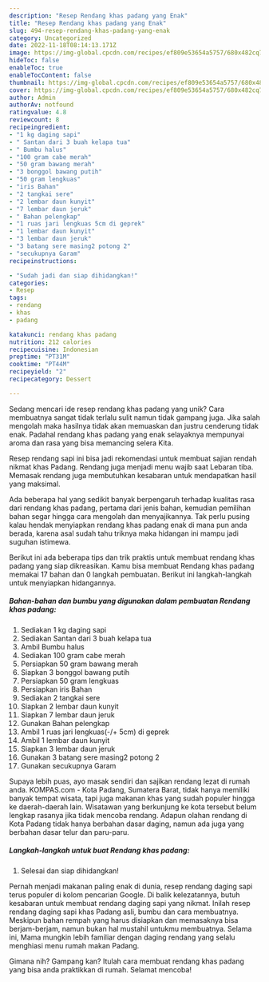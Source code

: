 ```yaml
---
description: "Resep Rendang khas padang yang Enak"
title: "Resep Rendang khas padang yang Enak"
slug: 494-resep-rendang-khas-padang-yang-enak
category: Uncategorized
date: 2022-11-18T08:14:13.171Z
image: https://img-global.cpcdn.com/recipes/ef809e53654a5757/680x482cq70/rendang-khas-padang-foto-resep-utama.jpg
hideToc: false
enableToc: true
enableTocContent: false
thumbnail: https://img-global.cpcdn.com/recipes/ef809e53654a5757/680x482cq70/rendang-khas-padang-foto-resep-utama.jpg
cover: https://img-global.cpcdn.com/recipes/ef809e53654a5757/680x482cq70/rendang-khas-padang-foto-resep-utama.jpg
author: Admin
authorAv: notfound
ratingvalue: 4.8
reviewcount: 8
recipeingredient:
- "1 kg daging sapi"
- " Santan dari 3 buah kelapa tua"
- " Bumbu halus"
- "100 gram cabe merah"
- "50 gram bawang merah"
- "3 bonggol bawang putih"
- "50 gram lengkuas"
- "iris Bahan"
- "2 tangkai sere"
- "2 lembar daun kunyit"
- "7 lembar daun jeruk"
- " Bahan pelengkap"
- "1 ruas jari lengkuas 5cm di geprek"
- "1 lembar daun kunyit"
- "3 lembar daun jeruk"
- "3 batang sere masing2 potong 2"
- "secukupnya Garam"
recipeinstructions:

- "Sudah jadi dan siap dihidangkan!"
categories:
- Resep
tags:
- rendang
- khas
- padang

katakunci: rendang khas padang 
nutrition: 212 calories
recipecuisine: Indonesian
preptime: "PT31M"
cooktime: "PT44M"
recipeyield: "2"
recipecategory: Dessert

---
```





Sedang mencari ide resep rendang khas padang yang unik? Cara membuatnya sangat tidak terlalu sulit namun tidak gampang juga. Jika salah mengolah maka hasilnya tidak akan memuaskan dan justru cenderung tidak enak. Padahal rendang khas padang yang enak selayaknya mempunyai aroma dan rasa yang bisa memancing selera Kita.





Resep rendang sapi ini bisa jadi rekomendasi untuk membuat sajian rendah nikmat khas Padang. Rendang juga menjadi menu wajib saat Lebaran tiba. Memasak rendang juga membutuhkan kesabaran untuk mendapatkan hasil yang maksimal.

Ada beberapa hal yang sedikit banyak berpengaruh terhadap kualitas rasa dari rendang khas padang, pertama dari jenis bahan, kemudian pemilihan bahan segar hingga cara mengolah dan menyajikannya. Tak perlu pusing kalau hendak menyiapkan rendang khas padang enak di mana pun anda berada, karena asal sudah tahu triknya maka hidangan ini mampu jadi suguhan istimewa.






Berikut ini ada beberapa tips dan trik praktis untuk membuat rendang khas padang yang siap dikreasikan. Kamu bisa membuat Rendang khas padang memakai 17 bahan dan 0 langkah pembuatan. Berikut ini langkah-langkah untuk menyiapkan hidangannya.

<!--inarticleads1-->

##### Bahan-bahan dan bumbu yang digunakan dalam pembuatan Rendang khas padang:

1. Sediakan 1 kg daging sapi
1. Sediakan  Santan dari 3 buah kelapa tua
1. Ambil  Bumbu halus
1. Sediakan 100 gram cabe merah
1. Persiapkan 50 gram bawang merah
1. Siapkan 3 bonggol bawang putih
1. Persiapkan 50 gram lengkuas
1. Persiapkan iris Bahan
1. Sediakan 2 tangkai sere
1. Siapkan 2 lembar daun kunyit
1. Siapkan 7 lembar daun jeruk
1. Gunakan  Bahan pelengkap
1. Ambil 1 ruas jari lengkuas(-/+ 5cm) di geprek
1. Ambil 1 lembar daun kunyit
1. Siapkan 3 lembar daun jeruk
1. Gunakan 3 batang sere masing2 potong 2
1. Gunakan secukupnya Garam


Supaya lebih puas, ayo masak sendiri dan sajikan rendang lezat di rumah anda. KOMPAS.com - Kota Padang, Sumatera Barat, tidak hanya memiliki banyak tempat wisata, tapi juga makanan khas yang sudah populer hingga ke daerah-daerah lain. Wisatawan yang berkunjung ke kota tersebut belum lengkap rasanya jika tidak mencoba rendang. Adapun olahan rendang di Kota Padang tidak hanya berbahan dasar daging, namun ada juga yang berbahan dasar telur dan paru-paru. 

<!--inarticleads2-->

##### Langkah-langkah untuk buat Rendang khas padang:


1. Selesai dan siap dihidangkan!

Pernah menjadi makanan paling enak di dunia, resep rendang daging sapi terus populer di kolom pencarian Google. Di balik kelezatannya, butuh kesabaran untuk membuat rendang daging sapi yang nikmat. Inilah resep rendang daging sapi khas Padang asli, bumbu dan cara membuatnya. Meskipun bahan rempah yang harus disiapkan dan memasaknya bisa berjam-berjam, namun bukan hal mustahil untukmu membuatnya. Selama ini, Mama mungkin lebih familiar dengan daging rendang yang selalu menghiasi menu rumah makan Padang. 

Gimana nih? Gampang kan? Itulah cara membuat rendang khas padang yang bisa anda praktikkan di rumah. Selamat mencoba!

